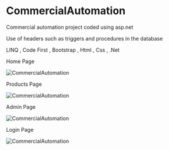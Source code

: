 # CommercialAutomation

<p> Commercial automation project coded using asp.net </p>

<p> Use of headers such as triggers and procedures in the database </p>

<p> LINQ , Code First , Bootstrap , Html , Css , .Net  </p>


Home Page

![CommercialAutomation](https://i.hizliresim.com/ds7swc1.png)

Products Page

![CommercialAutomation](https://i.hizliresim.com/hxxjy59.png)


Admin Page

![CommercialAutomation](https://i.hizliresim.com/8zqdvb5.png)

Login Page

![CommercialAutomation](https://i.hizliresim.com/rebxy33.png)
